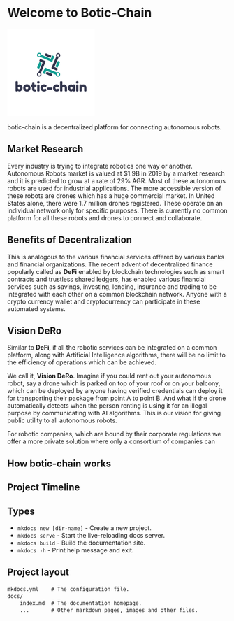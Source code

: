 # Welcome to Botic-Chain

![Logo](img/logo.png)

botic-chain is a decentralized platform for connecting autonomous robots.

## Market Research

Every industry is trying to integrate robotics one way or another. Autonomous Robots market is valued at $1.9B in 2019 by a market research and it is predicted to grow at a rate of 29% AGR. Most of these autonomous robots are used for industrial applications. The more accessible version of these robots are drones which has a huge commercial market. In United States alone, there were 1.7 million drones registered. These operate on an individual network only for specific purposes. There is currently no common platform for all these robots and drones to connect and collaborate.

## Benefits of Decentralization

This is analogous to the various financial services offered by various banks and financial organizations. The recent advent of decentralized finance popularly called as **DeFi** enabled by blockchain technologies such as smart contracts and trustless shared ledgers, has enabled various financial services such as savings, investing, lending, insurance and trading to be integrated with each other on a common blockchain network. Anyone with a crypto currency wallet and cryptocurrency can participate in these automated systems.

## Vision DeRo

Similar to **DeFi**, if all the robotic services can be integrated on a common platform, along with Artificial Intelligence algorithms, there will be no limit to the efficiency of operations which can be achieved. <br>

We call it, **Vision DeRo**. Imagine if you could rent out your autonomous robot, say a drone which is parked on top of your roof or on your balcony, which can be deployed by anyone having verified credentials can deploy it for transporting their package from point A to point B. And what if the drone automatically detects when the person renting is using it for an illegal purpose by communicating with AI algorithms. This is our vision for giving public utility to all autonomous robots.<br>

For robotic companies, which are bound by their corporate regulations we offer a more private solution where only a consortium of companies can

## How botic-chain works

## Project Timeline

## Types

- `mkdocs new [dir-name]` - Create a new project.
- `mkdocs serve` - Start the live-reloading docs server.
- `mkdocs build` - Build the documentation site.
- `mkdocs -h` - Print help message and exit.

## Project layout

    mkdocs.yml    # The configuration file.
    docs/
        index.md  # The documentation homepage.
        ...       # Other markdown pages, images and other files.
